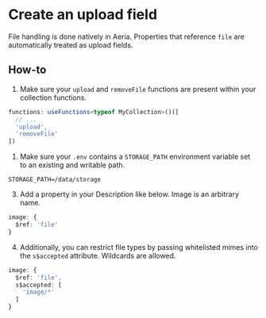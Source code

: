 # Create an upload field

File handling is done natively in Aeria. Properties that reference `file` are automatically treated as upload fields.

## How-to

1. Make sure your `upload` and `removeFile` functions are present within your collection functions.

```typescript
functions: useFunctions<typeof MyCollection>()([
  // ...
  'upload',
  'removeFile'
])
```

1. Make sure your `.env` contains a `STORAGE_PATH` environment variable set to an existing and writable path.

```
STORAGE_PATH=/data/storage
```

3. Add a property in your Description like below. Image is an arbitrary name.

```typescript
image: {
  $ref: 'file'
}
```

4. Additionally, you can restrict file types by passing whitelisted mimes into the `s$accepted` attribute. Wildcards are allowed.

```typescript
image: {
  $ref: 'file',
  s$accepted: [
    'image/*'
  ]
}
```
